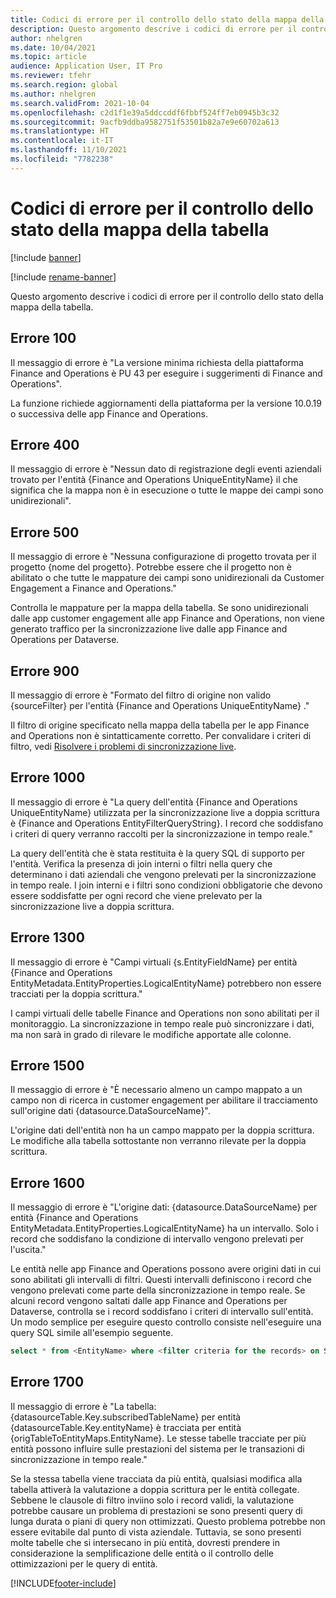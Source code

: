```yaml
---
title: Codici di errore per il controllo dello stato della mappa della tabella
description: Questo argomento descrive i codici di errore per il controllo dello stato della mappa della tabella.
author: nhelgren
ms.date: 10/04/2021
ms.topic: article
audience: Application User, IT Pro
ms.reviewer: tfehr
ms.search.region: global
ms.author: nhelgren
ms.search.validFrom: 2021-10-04
ms.openlocfilehash: c2d1f1e39a5ddccddf6fbbf524ff7eb0945b3c32
ms.sourcegitcommit: 9acfb9ddba9582751f53501b82a7e9e60702a613
ms.translationtype: HT
ms.contentlocale: it-IT
ms.lasthandoff: 11/10/2021
ms.locfileid: "7782238"
---
```

# <a name="errors-codes-for-the-table-map-health-check"></a>Codici di errore per il controllo dello stato della mappa della tabella

[!include [banner](../../includes/banner.md)]

[!include [rename-banner](~/includes/cc-data-platform-banner.md)]

Questo argomento descrive i codici di errore per il controllo dello stato della mappa della tabella.

## <a name="error-100"></a>Errore 100

Il messaggio di errore è "La versione minima richiesta della piattaforma Finance and Operations è PU 43 per eseguire i suggerimenti di Finance and Operations".

La funzione richiede aggiornamenti della piattaforma per la versione 10.0.19 o successiva delle app Finance and Operations.

## <a name="error-400"></a>Errore 400

Il messaggio di errore è "Nessun dato di registrazione degli eventi aziendali trovato per l'entità \{Finance and Operations UniqueEntityName\} il che significa che la mappa non è in esecuzione o tutte le mappe dei campi sono unidirezionali".

## <a name="error-500"></a>Errore 500

Il messaggio di errore è "Nessuna configurazione di progetto trovata per il progetto \{nome del progetto\}. Potrebbe essere che il progetto non è abilitato o che tutte le mappature dei campi sono unidirezionali da Customer Engagement a Finance and Operations."

Controlla le mappature per la mappa della tabella. Se sono unidirezionali dalle app customer engagement alle app Finance and Operations, non viene generato traffico per la sincronizzazione live dalle app Finance and Operations per Dataverse.

## <a name="error-900"></a>Errore 900

Il messaggio di errore è "Formato del filtro di origine non valido \{sourceFilter\} per l'entità \{Finance and Operations UniqueEntityName\} ."

Il filtro di origine specificato nella mappa della tabella per le app Finance and Operations non è sintatticamente corretto. Per convalidare i criteri di filtro, vedi [Risolvere i problemi di sincronizzazione live](dual-write-troubleshooting-live-sync.md#live-synchronization-issues-that-are-caused-by-incorrect-query-filter-syntax-on-the-dual-write-maps).

## <a name="error-1000"></a>Errore 1000

Il messaggio di errore è "La query dell'entità \{Finance and Operations UniqueEntityName\} utilizzata per la sincronizzazione live a doppia scrittura è \{Finance and Operations EntityFilterQueryString\}. I record che soddisfano i criteri di query verranno raccolti per la sincronizzazione in tempo reale."

La query dell'entità che è stata restituita è la query SQL di supporto per l'entità. Verifica la presenza di join interni o filtri nella query che determinano i dati aziendali che vengono prelevati per la sincronizzazione in tempo reale. I join interni e i filtri sono condizioni obbligatorie che devono essere soddisfatte per ogni record che viene prelevato per la sincronizzazione live a doppia scrittura.

## <a name="error-1300"></a>Errore 1300

Il messaggio di errore è "Campi virtuali \{s.EntityFieldName\} per entità \{Finance and Operations EntityMetadata.EntityProperties.LogicalEntityName\} potrebbero non essere tracciati per la doppia scrittura."

I campi virtuali delle tabelle Finance and Operations non sono abilitati per il monitoraggio. La sincronizzazione in tempo reale può sincronizzare i dati, ma non sarà in grado di rilevare le modifiche apportate alle colonne.

## <a name="error-1500"></a>Errore 1500

Il messaggio di errore è "È necessario almeno un campo mappato a un campo non di ricerca in customer engagement per abilitare il tracciamento sull'origine dati \{datasource.DataSourceName\}".

L'origine dati dell'entità non ha un campo mappato per la doppia scrittura. Le modifiche alla tabella sottostante non verranno rilevate per la doppia scrittura.

## <a name="error-1600"></a>Errore 1600

Il messaggio di errore è "L'origine dati: \{datasource.DataSourceName\} per entità \{Finance and Operations EntityMetadata.EntityProperties.LogicalEntityName\} ha un intervallo. Solo i record che soddisfano la condizione di intervallo vengono prelevati per l'uscita."

Le entità nelle app Finance and Operations possono avere origini dati in cui sono abilitati gli intervalli di filtri. Questi intervalli definiscono i record che vengono prelevati come parte della sincronizzazione in tempo reale. Se alcuni record vengono saltati dalle app Finance and Operations per Dataverse, controlla se i record soddisfano i criteri di intervallo sull'entità. Un modo semplice per eseguire questo controllo consiste nell'eseguire una query SQL simile all'esempio seguente.

```sql
select * from <EntityName> where <filter criteria for the records> on SQL.
```

## <a name="error-1700"></a>Errore 1700

Il messaggio di errore è "La tabella: \{datasourceTable.Key.subscribedTableName\} per entità \{datasourceTable.Key.entityName\} è tracciata per entità \{origTableToEntityMaps.EntityName\}. Le stesse tabelle tracciate per più entità possono influire sulle prestazioni del sistema per le transazioni di sincronizzazione in tempo reale."

Se la stessa tabella viene tracciata da più entità, qualsiasi modifica alla tabella attiverà la valutazione a doppia scrittura per le entità collegate. Sebbene le clausole di filtro inviino solo i record validi, la valutazione potrebbe causare un problema di prestazioni se sono presenti query di lunga durata o piani di query non ottimizzati. Questo problema potrebbe non essere evitabile dal punto di vista aziendale. Tuttavia, se sono presenti molte tabelle che si intersecano in più entità, dovresti prendere in considerazione la semplificazione delle entità o il controllo delle ottimizzazioni per le query di entità.

[!INCLUDE[footer-include](../../../../includes/footer-banner.md)]
